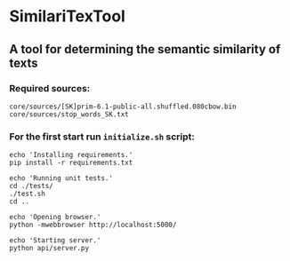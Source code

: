 # SimilariTexTool 
## A tool for determining the semantic similarity of texts

### Required sources:
```
core/sources/[SK]prim-6.1-public-all.shuffled.080cbow.bin
core/sources/stop_words_SK.txt
```


### For the first start run `initialize.sh` script:
```
echo 'Installing requirements.'
pip install -r requirements.txt

echo 'Running unit tests.'
cd ./tests/
./test.sh
cd ..

echo 'Opening browser.'	
python -mwebbrowser http://localhost:5000/

echo 'Starting server.'	
python api/server.py
```

